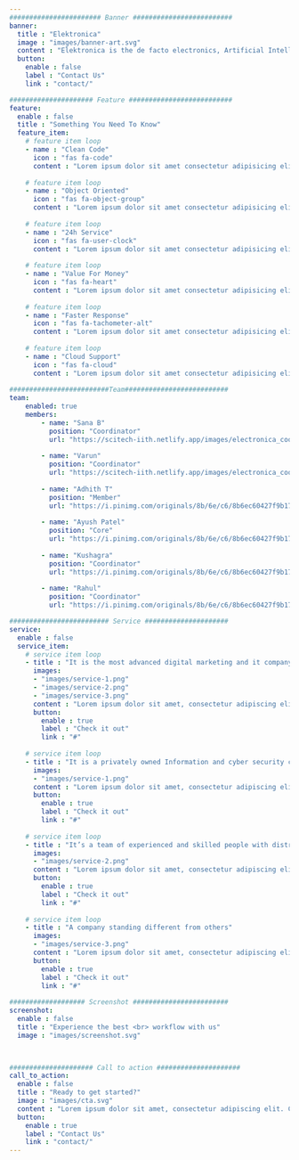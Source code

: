 ```yaml
---
####################### Banner #########################
banner:
  title : "Elektronica"
  image : "images/banner-art.svg"
  content : "Elektronica is the de facto electronics, Artificial Intelligence and Machine learning club of IIT Hyderabad.This is the platform for our students to dream innovative practical projects and achieve them. We strive to create interest in the students for electronics."
  button:
    enable : false
    label : "Contact Us"
    link : "contact/"

##################### Feature ##########################
feature:
  enable : false
  title : "Something You Need To Know"
  feature_item:
    # feature item loop
    - name : "Clean Code"
      icon : "fas fa-code"
      content : "Lorem ipsum dolor sit amet consectetur adipisicing elit quam nihil"
      
    # feature item loop
    - name : "Object Oriented"
      icon : "fas fa-object-group"
      content : "Lorem ipsum dolor sit amet consectetur adipisicing elit quam nihil"
      
    # feature item loop
    - name : "24h Service"
      icon : "fas fa-user-clock"
      content : "Lorem ipsum dolor sit amet consectetur adipisicing elit quam nihil"
      
    # feature item loop
    - name : "Value For Money"
      icon : "fas fa-heart"
      content : "Lorem ipsum dolor sit amet consectetur adipisicing elit quam nihil"
      
    # feature item loop
    - name : "Faster Response"
      icon : "fas fa-tachometer-alt"
      content : "Lorem ipsum dolor sit amet consectetur adipisicing elit quam nihil"
      
    # feature item loop
    - name : "Cloud Support"
      icon : "fas fa-cloud"
      content : "Lorem ipsum dolor sit amet consectetur adipisicing elit quam nihil"
      
#########################Team##########################
team:
    enabled: true
    members:
        - name: "Sana B"
          position: "Coordinator"
          url: "https://scitech-iith.netlify.app/images/electronica_coors/coor2.jpg"
        
        - name: "Varun"
          position: "Coordinator"
          url: "https://scitech-iith.netlify.app/images/electronica_coors/coor1.png"
        
        - name: "Adhith T"
          position: "Member"
          url: "https://i.pinimg.com/originals/8b/6e/c6/8b6ec60427f9b17c1d9aaf4c415babe3.png"
        
        - name: "Ayush Patel"
          position: "Core"
          url: "https://i.pinimg.com/originals/8b/6e/c6/8b6ec60427f9b17c1d9aaf4c415babe3.png"
        
        - name: "Kushagra"
          position: "Coordinator"
          url: "https://i.pinimg.com/originals/8b/6e/c6/8b6ec60427f9b17c1d9aaf4c415babe3.png"
        
        - name: "Rahul"
          position: "Coordinator"
          url: "https://i.pinimg.com/originals/8b/6e/c6/8b6ec60427f9b17c1d9aaf4c415babe3.png"

######################### Service #####################
service:
  enable : false
  service_item:
    # service item loop
    - title : "It is the most advanced digital marketing and it company."
      images:
      - "images/service-1.png"
      - "images/service-2.png"
      - "images/service-3.png"
      content : "Lorem ipsum dolor sit amet, consectetur adipiscing elit. Consequat tristique eget amet, tempus eu at consecttur. Leo facilisi nunc viverra tellus. Ac laoreet sit vel consquat. consectetur adipiscing elit. Consequat tristique eget amet, tempus eu at consecttur. Leo facilisi nunc viverra tellus. Ac laoreet sit vel consquat."
      button:
        enable : true
        label : "Check it out"
        link : "#"
        
    # service item loop
    - title : "It is a privately owned Information and cyber security company"
      images:
      - "images/service-1.png"
      content : "Lorem ipsum dolor sit amet, consectetur adipiscing elit. Consequat tristique eget amet, tempus eu at consecttur. Leo facilisi nunc viverra tellus. Ac laoreet sit vel consquat. consectetur adipiscing elit. Consequat tristique eget amet, tempus eu at consecttur. Leo facilisi nunc viverra tellus. Ac laoreet sit vel consquat."
      button:
        enable : true
        label : "Check it out"
        link : "#"
        
    # service item loop
    - title : "It’s a team of experienced and skilled people with distributions"
      images:
      - "images/service-2.png"
      content : "Lorem ipsum dolor sit amet, consectetur adipiscing elit. Consequat tristique eget amet, tempus eu at consecttur. Leo facilisi nunc viverra tellus. Ac laoreet sit vel consquat. consectetur adipiscing elit. Consequat tristique eget amet, tempus eu at consecttur. Leo facilisi nunc viverra tellus. Ac laoreet sit vel consquat."
      button:
        enable : true
        label : "Check it out"
        link : "#"
        
    # service item loop
    - title : "A company standing different from others"
      images:
      - "images/service-3.png"
      content : "Lorem ipsum dolor sit amet, consectetur adipiscing elit. Consequat tristique eget amet, tempus eu at consecttur. Leo facilisi nunc viverra tellus. Ac laoreet sit vel consquat. consectetur adipiscing elit. Consequat tristique eget amet, tempus eu at consecttur. Leo facilisi nunc viverra tellus. Ac laoreet sit vel consquat."
      button:
        enable : true
        label : "Check it out"
        link : "#"
        
################### Screenshot ########################
screenshot:
  enable : false
  title : "Experience the best <br> workflow with us"
  image : "images/screenshot.svg"

  

##################### Call to action #####################
call_to_action:
  enable : false
  title : "Ready to get started?"
  image : "images/cta.svg"
  content : "Lorem ipsum dolor sit amet, consectetur adipiscing elit. Consequat tristique eget amet, tempus eu at consecttur."
  button:
    enable : true
    label : "Contact Us"
    link : "contact/"
---
```


